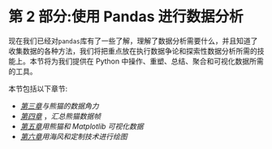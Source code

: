 <title>B16834_Section_2_Final_SK_ePub</title> <link href="css/style-JRserifv3.css" rel="stylesheet" type="text/css">

# 第 2 部分:使用 Pandas 进行数据分析

现在我们已经对`pandas`库有了一些了解，理解了数据分析需要什么，并且知道了收集数据的各种方法，我们将把重点放在执行数据争论和探索性数据分析所需的技能上。本节将为我们提供在 Python 中操作、重塑、总结、聚合和可视化数据所需的工具。

本节包括以下章节:

*   [*第三章*](B16834_03_Final_SK_ePub.xhtml#_idTextAnchor061)*与熊猫的数据角力*
*   [*第四章*](B16834_04_Final_SK_ePub.xhtml#_idTextAnchor082) ，*汇总熊猫数据帧*
*   [*第五章*](B16834_05_Final_SK_ePub.xhtml#_idTextAnchor106)*用熊猫和 Matplotlib 可视化数据*
*   [*第六章*](B16834_06_Final_SK_ePub.xhtml#_idTextAnchor125)*用海风和定制技术进行绘图*